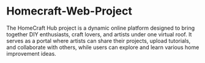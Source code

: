 # Homecraft-Web-Project
The HomeCraft Hub project is a dynamic online platform designed to bring together DIY enthusiasts, craft lovers, and artists under one virtual roof. It serves as a portal where artists can share their projects, upload tutorials, and collaborate with others, while users can explore and learn various home improvement ideas.
